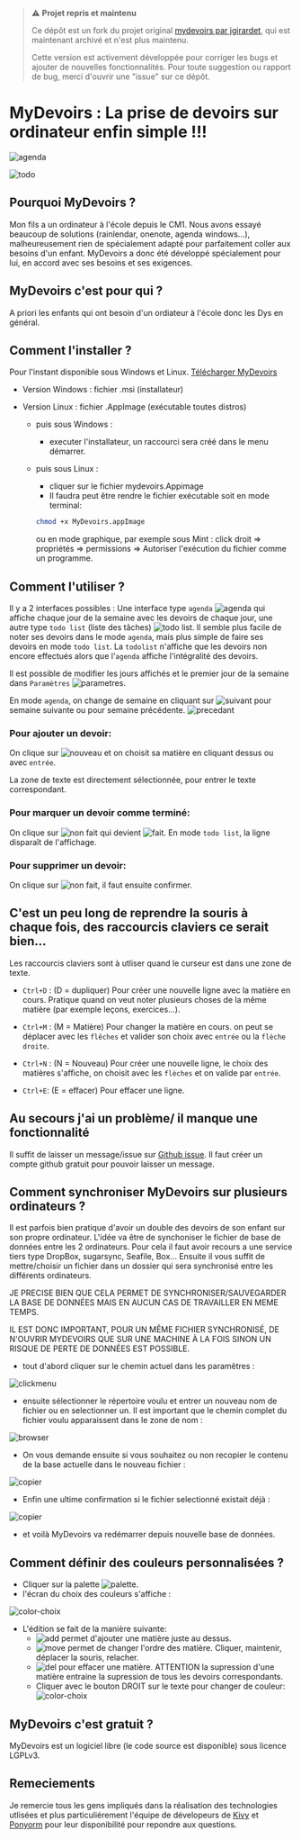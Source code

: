 > ⚠️ **Projet repris et maintenu**
>
> Ce dépôt est un fork du projet original [mydevoirs par jgirardet](https://github.com/jgirardet/mydevoirs), qui est maintenant archivé et n'est plus maintenu.
>
> Cette version est activement développée pour corriger les bugs et ajouter de nouvelles fonctionnalités. Pour toute suggestion ou rapport de bug, merci d'ouvrir une "issue" sur ce dépôt.

# MyDevoirs : La prise de devoirs sur ordinateur enfin simple !!!



![agenda](docs/agenda800.png)

![todo](docs/todo800.png)

## Pourquoi MyDevoirs ?

Mon fils a un ordinateur à l'école depuis le CM1. Nous avons essayé beaucoup de solutions (rainlendar, onenote, agenda windows...), malheureusement rien de spécialement adapté pour parfaitement coller aux besoins d'un enfant. MyDevoirs a donc été développé spécialement pour lui, en accord avec ses besoins et ses exigences.

## MyDevoirs c'est pour qui ?

A priori les enfants qui ont besoin d'un ordiateur à l'école donc les Dys en général.

## Comment l'installer ?

Pour l'instant disponible sous Windows et Linux.
[Télécharger MyDevoirs](https://github.com/manastria/mydevoirs/releases/latest)

- Version Windows : fichier .msi (installateur)
- Version Linux : fichier .AppImage (exécutable toutes distros)

  - puis sous Windows :

    - executer l'installateur, un raccourci sera créé dans le menu démarrer.

  - puis sous Linux :
    - cliquer sur le fichier mydevoirs.Appimage
    - Il faudra peut être rendre le fichier exécutable soit en mode terminal:
    ```bash
    chmod +x MyDevoirs.appImage
    ```
    ou en mode graphique, par exemple sous Mint : click droit => propriétés => permissions => Autoriser l'exécution du fichier comme un programme.

## Comment l'utiliser ?

Il y a 2 interfaces possibles : Une interface type `agenda` ![agenda](mydevoirs/data/icons/014-calendar.png) qui affiche chaque jour de la semaine avec les devoirs de chaque jour, une autre type `todo list` (liste des tâches) ![todo list](mydevoirs/data/icons/010-test.png). Il semble plus facile de noter ses devoirs dans le mode `agenda`, mais plus simple de faire ses devoirs en mode `todo list`. La `todolist` n'affiche que les devoirs non encore effectués alors que l'`agenda` affiche l'intégralité des devoirs.

Il est possible de modifier les jours affichés et le premier jour de la semaine dans `Paramètres` ![parametres](docs/params.png).

En mode `agenda`, on change de semaine en cliquant sur ![suivant](mydevoirs/data/icons/chevron-right.png) pour semaine suivante ou pour semaine précédente. ![precedant](mydevoirs/data/icons/chevron-left.png)

### Pour ajouter un devoir:

On clique sur ![nouveau](mydevoirs/data/icons/012-add.png) et on choisit sa matière en cliquant dessus ou avec `entrée`.

La zone de texte est directement sélectionnée, pour entrer le texte correspondant.

### Pour marquer un devoir comme terminé:

On clique sur ![non fait](mydevoirs/data/icons/017-cancel.png) qui devient ![fait](mydevoirs/data/icons/apply-64.png). En mode `todo list`, la ligne disparaît de l'affichage.

### Pour supprimer un devoir:

On clique sur ![non fait](docs/garbage.png), il faut ensuite confirmer.

## C'est un peu long de reprendre la souris à chaque fois, des raccourcis claviers ce serait bien...

Les raccourcis claviers sont à utliser quand le curseur est dans une zone de texte.

- `Ctrl+D` : (D = dupliquer) Pour créer une nouvelle ligne avec la matière en cours. Pratique quand on veut noter plusieurs choses de la même matière (par exemple leçons, exercices...).

- `Ctrl+M` : (M = Matière) Pour changer la matière en cours. on peut se déplacer avec les `flêches` et valider son choix avec `entrée` ou la `flèche droite`.

- `Ctrl+N` : (N = Nouveau) Pour créer une nouvelle ligne, le choix des matières s'affiche, on choisit avec les `flèches` et on valide par `entrée`.

- `Ctrl+E`: (E = effacer) Pour effacer une ligne.

## Au secours j'ai un problème/ il manque une fonctionnalité

Il suffit de laisser un message/issue sur [Github issue](https://github.com/manastria/mydevoirs/issues). Il faut créer un compte github gratuit pour pouvoir laisser un message.

## Comment synchroniser MyDevoirs sur plusieurs ordinateurs ?

Il est parfois bien pratique d'avoir un double des devoirs de son enfant sur son propre ordinateur.
L'idée va être de synchoniser le fichier de base de données entre les 2 ordinateurs. Pour cela il faut avoir recours a une service tiers type DropBox, sugarsync, Seafile, Box...
Ensuite il vous suffit de mettre/choisir un fichier dans un dossier qui sera synchronisé entre les différents ordinateurs.

JE PRECISE BIEN QUE CELA PERMET DE SYNCHRONISER/SAUVEGARDER LA BASE DE DONNÉES MAIS EN AUCUN CAS DE TRAVAILLER EN MEME TEMPS.

IL EST DONC IMPORTANT, POUR UN MÊME FICHIER SYNCHRONISÉ, DE N'OUVRIR MYDEVOIRS QUE SUR UNE MACHINE À LA FOIS SINON UN RISQUE DE PERTE DE DONNÉES EST POSSIBLE.

- tout d'abord cliquer sur le chemin actuel dans les paramêtres :

![clickmenu](docs/ddb/clickmenu.png)

- ensuite sélectionner le répertoire voulu et entrer un nouveau nom de fichier ou en selectionner un. Il est important que le chemin complet du fichier voulu apparaissent dans le zone de nom :

![browser](docs/ddb/browser.png)

- On vous demande ensuite si vous souhaitez ou non recopier le contenu de la base actuelle dans le nouveau fichier :

![copier](docs/ddb/copier.png)

- Enfin une ultime confirmation si le fichier selectionné existait déjà :

![copier](docs/ddb/ecraser.png)

- et voilà MyDevoirs va redémarrer depuis nouvelle base de données.

## Comment définir des couleurs personnalisées ?

- Cliquer sur la palette ![palette](mydevoirs/data/icons/colorchooser.png).
- l'écran du choix des couleurs s'affiche :

![color-choix](docs/palette/basepalette.png)

- L'édition se fait de la manière suivante:
  - ![add](mydevoirs/data/icons/012-add.png) permet d'ajouter une matière juste au dessus.
  - ![move](mydevoirs/data/icons/arrowmove.png) permet de changer l'ordre des matière. Cliquer, maintenir, déplacer la souris, relacher.
  - ![del](mydevoirs/data/icons/017-cancel.png) pour effacer une matière. ATTENTION la supression d'une matière entraine la supression de tous les devoirs correspondants.
  - Cliquer avec le bouton DROIT sur le texte pour changer de couleur:  
    ![color-choix](docs/palette/colorchooser.png)

## MyDevoirs c'est gratuit ?

MyDevoirs est un logiciel libre (le code source est disponible) sous licence LGPLv3.

## Remeciements

Je remercie tous les gens impliqués dans la réalisation des technologies utlisées et plus particuliérement l'équipe de dévelopeurs de [Kivy](https://www.kivy.org) et [Ponyorm](https://ponyorm.org) pour leur disponibilité pour repondre aux questions.
